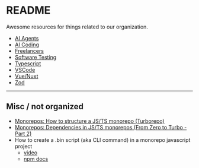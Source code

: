# README

Awesome resources for things related to our organization.

- [AI Agents][ai-agents]
- [AI Coding][ai-coding]
- [Freelancers][freelancers]
- [Software Testing][software-testing]
- [Typescript][typescript]
- [VSCode][vscode]
- [Vue/Nuxt][vue-nuxt]
- [Zod][zod]

---

## Misc / not organized

- [Monorepos: How to structure a JS/TS monorepo (Turborepo)](https://www.youtube.com/watch?v=TeOSuGRHq7k&ab_channel=AnthonyShew)
- [Monorepos: Dependencies in JS/TS monorepos (From Zero to Turbo - Part 2)](https://www.youtube.com/watch?v=oHag57_zRs8&ab_channel=AnthonyShew)
- How to create a .bin script (aka CLI command) in a monorepo javascript project
  - [video](https://www.udemy.com/course/monorepos-a-beginners-guide/learn/lecture/23143290#overview)
  - [npm docs](https://docs.npmjs.com/cli/v6/configuring-npm/package-json#bin)


<!-- LINKS -->
[ai-agents]: https://github.com/serpcompany/awesome-serp/blob/main/ai-agents.md
[ai-coding]: https://github.com/serpcompany/awesome-serp/blob/main/ai-coding.md
[freelancers]: https://github.com/serpcompany/awesome-serp/blob/main/freelancers.md
[software-testing]: https://github.com/serpcompany/awesome-serp/blob/main/testing.md
[typescript]: https://github.com/serpcompany/awesome-serp/blob/main/typescript.md
[vscode]: https://github.com/serpcompany/awesome-serp/blob/main/vscode.md
[vue-nuxt]: https://github.com/serpcompany/awesome-serp/blob/main/vue-nuxt.md
[zod]: https://github.com/serpcompany/awesome-serp/blob/main/zod.md